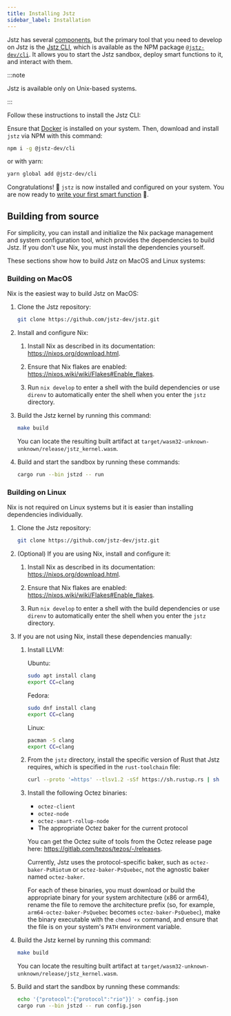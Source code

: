 ```yaml
---
title: Installing Jstz
sidebar_label: Installation
---
```


Jstz has several [components](/architecture/overview#components), but the primary tool that you need to develop on Jstz is the [Jstz CLI](/cli), which is available as the NPM package [`@jstz-dev/cli`](https://www.npmjs.com/package/@jstz-dev/cli).
It allows you to start the Jstz sandbox, deploy smart functions to it, and interact with them.

:::note

Jstz is available only on Unix-based systems.

:::

Follow these instructions to install the Jstz CLI:

Ensure that [Docker](https://docs.docker.com/get-docker/) is installed on your system.
Then, download and install `jstz` via NPM with this command:

```sh
npm i -g @jstz-dev/cli
```

or with yarn:

```sh
yarn global add @jstz-dev/cli
```

Congratulations! 🎉 `jstz` is now installed and configured on your system.
You are now ready to [write your first smart function](/quick_start) 🚀.

## Building from source

For simplicity, you can install and initialize the Nix package management and system configuration tool, which provides the dependencies to build Jstz.
If you don't use Nix, you must install the dependencies yourself.

These sections show how to build Jstz on MacOS and Linux systems:

### Building on MacOS

Nix is the easiest way to build Jstz on MacOS:

1. Clone the Jstz repository:

   ```sh
   git clone https://github.com/jstz-dev/jstz.git
   ```

1. Install and configure Nix:

   1. Install Nix as described in its documentation: https://nixos.org/download.html.

   1. Ensure that Nix flakes are enabled: https://nixos.wiki/wiki/Flakes#Enable_flakes.

   1. Run `nix develop` to enter a shell with the build dependencies or use `direnv` to automatically enter the shell when you enter the `jstz` directory.

1. Build the Jstz kernel by running this command:

   ```sh
   make build
   ```

   You can locate the resulting built artifact at `target/wasm32-unknown-unknown/release/jstz_kernel.wasm`.

1. Build and start the sandbox by running these commands:

   ```sh
   cargo run --bin jstzd -- run
   ```

### Building on Linux

Nix is not required on Linux systems but it is easier than installing dependencies individually.

1. Clone the Jstz repository:

   ```sh
   git clone https://github.com/jstz-dev/jstz.git
   ```

1. (Optional) If you are using Nix, install and configure it:

   1. Install Nix as described in its documentation: https://nixos.org/download.html.

   1. Ensure that Nix flakes are enabled: https://nixos.wiki/wiki/Flakes#Enable_flakes.

   1. Run `nix develop` to enter a shell with the build dependencies or use `direnv` to automatically enter the shell when you enter the `jstz` directory.

1. If you are not using Nix, install these dependencies manually:

   1. Install LLVM:

      Ubuntu:

      ```sh
      sudo apt install clang
      export CC=clang
      ```

      Fedora:

      ```sh
      sudo dnf install clang
      export CC=clang
      ```

      Linux:

      ```sh Arch
      pacman -S clang
      export CC=clang
      ```

   1. From the `jstz` directory, install the specific version of Rust that Jstz requires, which is specified in the `rust-toolchain` file:

      ```sh
      curl --proto '=https' --tlsv1.2 -sSf https://sh.rustup.rs | sh
      ```

   1. Install the following Octez binaries:

      - `octez-client`
      - `octez-node`
      - `octez-smart-rollup-node`
      - The appropriate Octez baker for the current protocol

      You can get the Octez suite of tools from the Octez release page here: https://gitlab.com/tezos/tezos/-/releases.

      Currently, Jstz uses the protocol-specific baker, such as `octez-baker-PsRiotum` or `octez-baker-PsQuebec`, not the agnostic baker named `octez-baker`.

      For each of these binaries, you must download or build the appropriate binary for your system architecture (x86 or arm64), rename the file to remove the architecture prefix (so, for example, `arm64-octez-baker-PsQuebec` becomes `octez-baker-PsQuebec`), make the binary executable with the `chmod +x` command, and ensure that the file is on your system's `PATH` environment variable.

1. Build the Jstz kernel by running this command:

   ```sh
   make build
   ```

   You can locate the resulting built artifact at `target/wasm32-unknown-unknown/release/jstz_kernel.wasm`.

1. Build and start the sandbox by running these commands:

   ```sh
   echo '{"protocol":{"protocol":"rio"}}' > config.json
   cargo run --bin jstzd -- run config.json
   ```
